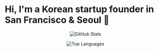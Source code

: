 # Hi, I'm a Korean startup founder in San Francisco & Seoul 👋

<div align="center">

![GitHub Stats](https://github-readme-stats.vercel.app/api?username=Piesson&show_icons=true&theme=tokyonight&hide_border=true&include_all_commits=true&count_private=true)

![Top Languages](https://github-readme-stats.vercel.app/api/top-langs/?username=Piesson&theme=tokyonight&hide_border=true&layout=compact)

</div>
